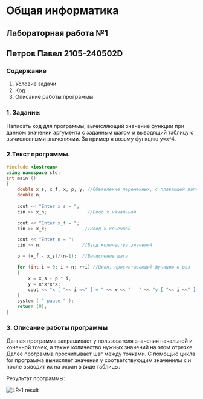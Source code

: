 # Общая информатика
## Лабораторная работа №1
## Петров Павел 2105-240502D
### Содержание
1. Условие задачи
2. Код
3. Описание работы программы
### 1. Задание:

Написать код для программы, вычисляющий значение функции при данном значении аргумента с заданным шагом и выводящий таблицу с вычисленными значениями. За пример я возьму функцию y=x^4.

### 2.Текст программы.

```c++
#include <iostream>
using namespace std;
int main ()
{
	double x_s, x_f, x, p, y; //Объявление переменных, с плавающей запятой
	double n;
	
	cout << "Enter x_s = "; 
	cin >> x_n;               //Ввод x начальной

	cout << "Enter x_f = ";
	cin >> x_k;              //Ввод x конечной

	cout << "Enter n = ";
	cin >> n;               //Ввод количества значений

	p = (x_f - x_s)/(n-1);  //Вычисление шага

	for (int i = 0; i < n; ++i) //Цикл, просчитывающий функцию n раз
	{
		x = x_s + p * i;
		y = x*x*x*x;
		cout << "x [ "<< i <<" ] = " << x << "   " << "y [ "<< i <<" ] = " << y << endl;  //Вывод готовых данных на экран
	}
	system ( " pause " );
	return (0);
}
```
### 3. Описание работы программы
Данная программа запрашивает у пользователя значения начальной и конечной точек, а также количество нужных значений на этом отрезке. Далее программа просчитывает шаг между точками. С помощью цикла for программа вычисляет значения y соответствующим значениям x и после выводит их на экран в виде таблицы.
 
 Результат программы:
  
![LR-1 result](https://user-images.githubusercontent.com/99655386/172909478-e884534b-aaff-489a-b731-b1ba097af901.png)
